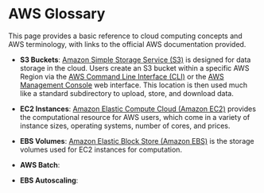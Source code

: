 # AWS Glossary

This page provides a basic reference to cloud computing concepts and AWS terminology, with links to the official AWS documentation provided.

* __S3 Buckets__: [Amazon Simple Storage Service (S3)](https://aws.amazon.com/s3/) is designed for data storage in the cloud. Users create an S3 bucket within a specific AWS Region via the [AWS Command Line Interface (CLI)](https://aws.amazon.com/cli/) or the [AWS Management Console](https://aws.amazon.com/console/) web interface. This location is then used much like a standard subdirectory to upload, store, and download data. 

* __EC2 Instances__: [Amazon Elastic Compute Cloud (Amazon EC2)](https://aws.amazon.com/ec2/) provides the computational resource for AWS users, which come in a variety of instance sizes, operating systems, number of cores, and prices. 

* __EBS Volumes__: [Amazon Elastic Block Store (Amazon EBS)](https://docs.aws.amazon.com/AWSEC2/latest/UserGuide/AmazonEBS.html) is the storage volumes used for EC2 instances for computation. 

* __AWS Batch__:

* __EBS Autoscaling__:



